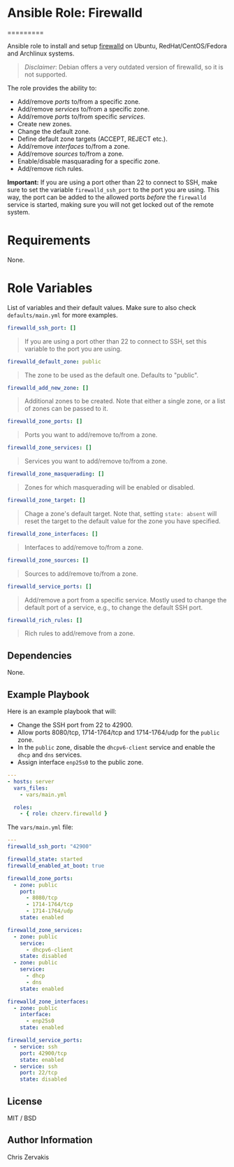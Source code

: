 # Ansible Role: Firewalld
=========

Ansible role to install and setup [firewalld](https://firewalld.org) on Ubuntu, RedHat/CentOS/Fedora and Archlinux systems.

> *Disclaimer*: Debian offers a very outdated version of firewalld, so it is not supported.

The role provides the ability to:

+ Add/remove *ports* to/from a specific zone.
+ Add/remove *services* to/from a specific zone.
+ Add/remove *ports* to/from specific *services*.
+ Create new zones.
+ Change the default zone.
+ Define default zone targets (ACCEPT, REJECT etc.).
+ Add/remove *interfaces* to/from a zone.
+ Add/remove *sources* to/from a zone.
+ Enable/disable masquarading for a specific zone.
+ Add/remove rich rules.

**Important:** If you are using a port other than 22 to connect to SSH, make sure to set the variable `firewalld_ssh_port` to the port you are using. This way, the port can be added to the allowed ports *before* the `firewalld` service is started, making sure you will not get locked out of the remote system.

# Requirements

None.

# Role Variables

List of variables and their default values. Make sure to also check `defaults/main.yml` for more examples.

```yaml
firewalld_ssh_port: []
```

> If you are using a port other than 22 to connect to SSH, set this variable to the port you are using.

```yaml
firewalld_default_zone: public
```

> The zone to be used as the default one. Defaults to "public".

```yaml
firewalld_add_new_zone: []
```

> Additional zones to be created. Note that either a single zone, or a list of zones can be passed to it. 

```yaml
firewalld_zone_ports: []
```

> Ports you want to add/remove to/from a zone. 

```yaml
firewalld_zone_services: []
```

> Services you want to add/remove to/from a zone. 

```yaml
firewalld_zone_masquerading: []
```

> Zones for which masquerading will be enabled or disabled.

```yaml
firewalld_zone_target: []
```

> Chage a zone's default target. Note that, setting `state: absent` will reset the target to the default value for the zone you have specified.

```yaml
firewalld_zone_interfaces: []
```

> Interfaces to add/remove to/from a zone.

```yaml
firewalld_zone_sources: []
```

> Sources to add/remove to/from a zone.

```yaml
firewalld_service_ports: []
```

> Add/remove a port from a specific service. Mostly used to change the default port of a service, e.g., to change the default SSH port.

```yaml
firewalld_rich_rules: []
```

> Rich rules to add/remove from a zone. 

Dependencies
------------

None.

## Example Playbook

Here is an example playbook that will:

+ Change the SSH port from 22 to 42900.
+ Allow ports 8080/tcp, 1714-1764/tcp and 1714-1764/udp for the `public` zone.
+ In the `public` zone, disable the `dhcpv6-client` service and enable the `dhcp` and `dns` services.
+ Assign interface `enp25s0` to the public zone.

```yaml
---
- hosts: server
  vars_files:
    - vars/main.yml

  roles:
    - { role: chzerv.firewalld }
```

The `vars/main.yml` file:

```yaml
---
firewalld_ssh_port: "42900"

firewalld_state: started
firewalld_enabled_at_boot: true

firewalld_zone_ports:
  - zone: public
    port:
      - 8080/tcp
      - 1714-1764/tcp
      - 1714-1764/udp
    state: enabled

firewalld_zone_services:
  - zone: public
    service:
      - dhcpv6-client
    state: disabled
  - zone: public
    service:
      - dhcp
      - dns
    state: enabled

firewalld_zone_interfaces:
  - zone: public
    interface: 
      - enp25s0
    state: enabled

firewalld_service_ports:
  - service: ssh
    port: 42900/tcp
    state: enabled
  - service: ssh
    port: 22/tcp
    state: disabled
```

## License

MIT / BSD

## Author Information

Chris Zervakis

